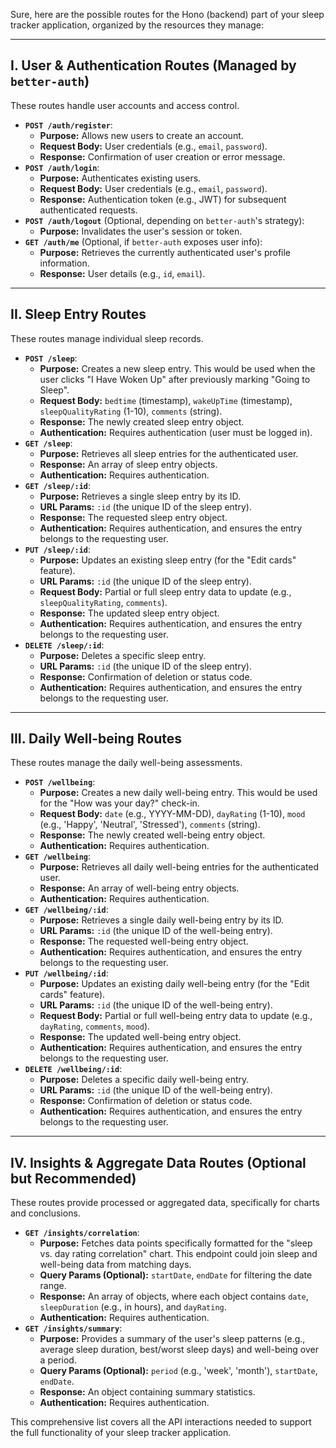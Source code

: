 Sure, here are the possible routes for the Hono (backend) part of your sleep tracker application, organized by the resources they manage:

---

## I. User & Authentication Routes (Managed by `better-auth`)

These routes handle user accounts and access control.

* **`POST /auth/register`**:
    * **Purpose:** Allows new users to create an account.
    * **Request Body:** User credentials (e.g., `email`, `password`).
    * **Response:** Confirmation of user creation or error message.
* **`POST /auth/login`**:
    * **Purpose:** Authenticates existing users.
    * **Request Body:** User credentials (e.g., `email`, `password`).
    * **Response:** Authentication token (e.g., JWT) for subsequent authenticated requests.
* **`POST /auth/logout`** (Optional, depending on `better-auth`'s strategy):
    * **Purpose:** Invalidates the user's session or token.
* **`GET /auth/me`** (Optional, if `better-auth` exposes user info):
    * **Purpose:** Retrieves the currently authenticated user's profile information.
    * **Response:** User details (e.g., `id`, `email`).

---

## II. Sleep Entry Routes

These routes manage individual sleep records.

* **`POST /sleep`**:
    * **Purpose:** Creates a new sleep entry. This would be used when the user clicks "I Have Woken Up" after previously marking "Going to Sleep".
    * **Request Body:** `bedtime` (timestamp), `wakeUpTime` (timestamp), `sleepQualityRating` (1-10), `comments` (string).
    * **Response:** The newly created sleep entry object.
    * **Authentication:** Requires authentication (user must be logged in).
* **`GET /sleep`**:
    * **Purpose:** Retrieves all sleep entries for the authenticated user.
    * **Response:** An array of sleep entry objects.
    * **Authentication:** Requires authentication.
* **`GET /sleep/:id`**:
    * **Purpose:** Retrieves a single sleep entry by its ID.
    * **URL Params:** `:id` (the unique ID of the sleep entry).
    * **Response:** The requested sleep entry object.
    * **Authentication:** Requires authentication, and ensures the entry belongs to the requesting user.
* **`PUT /sleep/:id`**:
    * **Purpose:** Updates an existing sleep entry (for the "Edit cards" feature).
    * **URL Params:** `:id` (the unique ID of the sleep entry).
    * **Request Body:** Partial or full sleep entry data to update (e.g., `sleepQualityRating`, `comments`).
    * **Response:** The updated sleep entry object.
    * **Authentication:** Requires authentication, and ensures the entry belongs to the requesting user.
* **`DELETE /sleep/:id`**:
    * **Purpose:** Deletes a specific sleep entry.
    * **URL Params:** `:id` (the unique ID of the sleep entry).
    * **Response:** Confirmation of deletion or status code.
    * **Authentication:** Requires authentication, and ensures the entry belongs to the requesting user.

---

## III. Daily Well-being Routes

These routes manage the daily well-being assessments.

* **`POST /wellbeing`**:
    * **Purpose:** Creates a new daily well-being entry. This would be used for the "How was your day?" check-in.
    * **Request Body:** `date` (e.g., YYYY-MM-DD), `dayRating` (1-10), `mood` (e.g., 'Happy', 'Neutral', 'Stressed'), `comments` (string).
    * **Response:** The newly created well-being entry object.
    * **Authentication:** Requires authentication.
* **`GET /wellbeing`**:
    * **Purpose:** Retrieves all daily well-being entries for the authenticated user.
    * **Response:** An array of well-being entry objects.
    * **Authentication:** Requires authentication.
* **`GET /wellbeing/:id`**:
    * **Purpose:** Retrieves a single daily well-being entry by its ID.
    * **URL Params:** `:id` (the unique ID of the well-being entry).
    * **Response:** The requested well-being entry object.
    * **Authentication:** Requires authentication, and ensures the entry belongs to the requesting user.
* **`PUT /wellbeing/:id`**:
    * **Purpose:** Updates an existing daily well-being entry (for the "Edit cards" feature).
    * **URL Params:** `:id` (the unique ID of the well-being entry).
    * **Request Body:** Partial or full well-being entry data to update (e.g., `dayRating`, `comments`, `mood`).
    * **Response:** The updated well-being entry object.
    * **Authentication:** Requires authentication, and ensures the entry belongs to the requesting user.
* **`DELETE /wellbeing/:id`**:
    * **Purpose:** Deletes a specific daily well-being entry.
    * **URL Params:** `:id` (the unique ID of the well-being entry).
    * **Response:** Confirmation of deletion or status code.
    * **Authentication:** Requires authentication, and ensures the entry belongs to the requesting user.

---

## IV. Insights & Aggregate Data Routes (Optional but Recommended)

These routes provide processed or aggregated data, specifically for charts and conclusions.

* **`GET /insights/correlation`**:
    * **Purpose:** Fetches data points specifically formatted for the "sleep vs. day rating correlation" chart. This endpoint could join sleep and well-being data from matching days.
    * **Query Params (Optional):** `startDate`, `endDate` for filtering the date range.
    * **Response:** An array of objects, where each object contains `date`, `sleepDuration` (e.g., in hours), and `dayRating`.
    * **Authentication:** Requires authentication.
* **`GET /insights/summary`**:
    * **Purpose:** Provides a summary of the user's sleep patterns (e.g., average sleep duration, best/worst sleep days) and well-being over a period.
    * **Query Params (Optional):** `period` (e.g., 'week', 'month'), `startDate`, `endDate`.
    * **Response:** An object containing summary statistics.
    * **Authentication:** Requires authentication.

This comprehensive list covers all the API interactions needed to support the full functionality of your sleep tracker application.